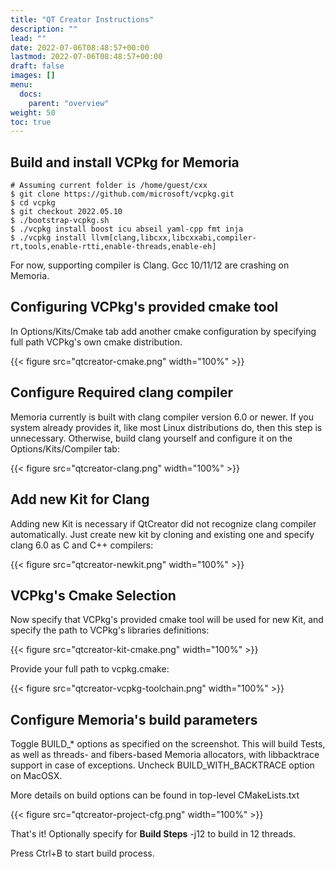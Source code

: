 ```yaml
---
title: "QT Creator Instructions"
description: ""
lead: ""
date: 2022-07-06T08:48:57+00:00
lastmod: 2022-07-06T08:48:57+00:00
draft: false
images: []
menu:
  docs:
    parent: "overview"
weight: 50
toc: true
---
```


## Build and install VCPkg for Memoria

```
# Assuming current folder is /home/guest/cxx
$ git clone https://github.com/microsoft/vcpkg.git
$ cd vcpkg
$ git checkout 2022.05.10
$ ./bootstrap-vcpkg.sh
$ ./vcpkg install boost icu abseil yaml-cpp fmt inja
$ ./vcpkg install llvm[clang,libcxx,libcxxabi,compiler-rt,tools,enable-rtti,enable-threads,enable-eh]
```

For now, supporting compiler is Clang. Gcc 10/11/12 are crashing on Memoria.

## Configuring VCPkg's provided cmake tool

In Options/Kits/Cmake tab add another cmake configuration by specifying full path VCPkg's own cmake distribution. 

{{< figure src="qtcreator-cmake.png" width="100%" >}}


## Configure Required clang compiler

Memoria currently is built with clang compiler version 6.0 or newer. If you system already provides it, like most Linux distributions do, then this step is unnecessary. Otherwise, build clang yourself and configure it on the Options/Kits/Compiler tab:

{{< figure src="qtcreator-clang.png" width="100%" >}}

## Add new Kit for Clang

Adding new Kit is necessary if QtCreator did not recognize clang compiler automatically. Just create new kit by cloning and existing one and specify clang 6.0 as C and C++ compilers:

{{< figure src="qtcreator-newkit.png" width="100%" >}}

## VCPkg's Cmake Selection

Now specify that VCPkg's provided cmake tool will be used for new Kit, and specify the path to VCPkg's libraries definitions: 

{{< figure src="qtcreator-kit-cmake.png" width="100%" >}}

Provide your full path to vcpkg.cmake:

{{< figure src="qtcreator-vcpkg-toolchain.png" width="100%" >}}

## Configure Memoria's build parameters

Toggle BUILD_* options as specified on the screenshot. This will build Tests, as well as threads- and fibers-based Memoria allocators, with libbacktrace support in case of exceptions. Uncheck BUILD_WITH_BACKTRACE option on MacOSX.

More details on build options can be found in top-level CMakeLists.txt 

{{< figure src="qtcreator-project-cfg.png" width="100%" >}}

That's it! Optionally specify for **Build Steps** -j12 to build in 12 threads. 

Press Ctrl+B to start build process.